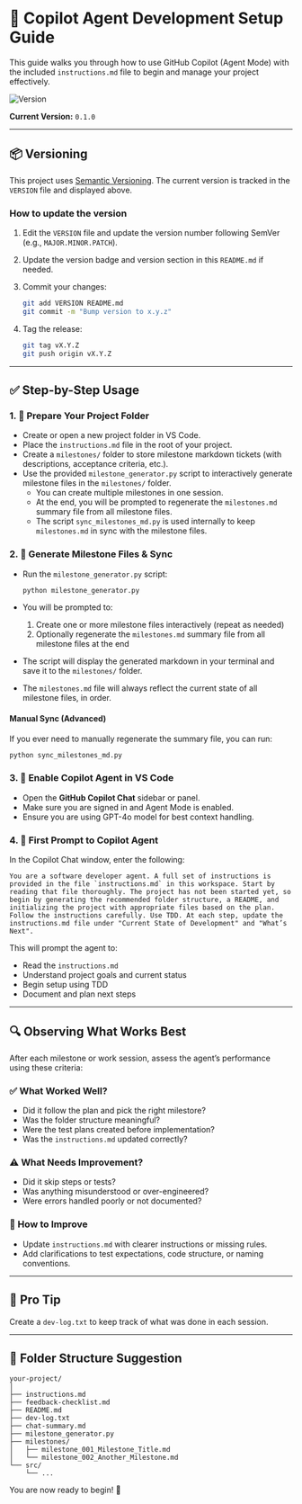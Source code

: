 # 🧠 Copilot Agent Development Setup Guide

This guide walks you through how to use GitHub Copilot (Agent Mode) with the included `instructions.md` file to begin and manage your project effectively.

![Version](https://img.shields.io/badge/version-0.1.0-blue.svg)

**Current Version:** `0.1.0`

---

## 📦 Versioning

This project uses [Semantic Versioning](https://semver.org/). The current version is tracked in the `VERSION` file and displayed above.

### How to update the version

1. Edit the `VERSION` file and update the version number following SemVer (e.g., `MAJOR.MINOR.PATCH`).
2. Update the version badge and version section in this `README.md` if needed.
3. Commit your changes:

   ```sh
   git add VERSION README.md
   git commit -m "Bump version to x.y.z"
   ```

4. Tag the release:

   ```sh
   git tag vX.Y.Z
   git push origin vX.Y.Z
   ```

---

## ✅ Step-by-Step Usage

### 1. 📂 Prepare Your Project Folder

- Create or open a new project folder in VS Code.
- Place the `instructions.md` file in the root of your project.
- Create a `milestones/` folder to store milestone markdown tickets (with descriptions, acceptance criteria, etc.).
- Use the provided `milestone_generator.py` script to interactively generate milestone files in the `milestones/` folder.
  - You can create multiple milestones in one session.
  - At the end, you will be prompted to regenerate the `milestones.md` summary file from all milestone files.
  - The script `sync_milestones_md.py` is used internally to keep `milestones.md` in sync with the milestone files.


### 2. 📌 Generate Milestone Files & Sync

- Run the `milestone_generator.py` script:

  ```sh
  python milestone_generator.py
  ```

- You will be prompted to:
  1. Create one or more milestone files interactively (repeat as needed)
  2. Optionally regenerate the `milestones.md` summary file from all milestone files at the end

- The script will display the generated markdown in your terminal and save it to the `milestones/` folder.
- The `milestones.md` file will always reflect the current state of all milestone files, in order.

#### Manual Sync (Advanced)

If you ever need to manually regenerate the summary file, you can run:

```sh
python sync_milestones_md.py
```

### 3. 🚀 Enable Copilot Agent in VS Code

- Open the **GitHub Copilot Chat** sidebar or panel.
- Make sure you are signed in and Agent Mode is enabled.
- Ensure you are using GPT-4o model for best context handling.

### 4. 💬 First Prompt to Copilot Agent

In the Copilot Chat window, enter the following:

```text
You are a software developer agent. A full set of instructions is provided in the file `instructions.md` in this workspace. Start by reading that file thoroughly. The project has not been started yet, so begin by generating the recommended folder structure, a README, and initializing the project with appropriate files based on the plan. Follow the instructions carefully. Use TDD. At each step, update the instructions.md file under "Current State of Development" and "What’s Next".
```

This will prompt the agent to:

- Read the `instructions.md`
- Understand project goals and current status
- Begin setup using TDD
- Document and plan next steps

---

## 🔍 Observing What Works Best

After each milestone or work session, assess the agent’s performance using these criteria:

### ✅ What Worked Well?

- Did it follow the plan and pick the right milestore?
- Was the folder structure meaningful?
- Were the test plans created before implementation?
- Was the `instructions.md` updated correctly?

### ⚠️ What Needs Improvement?

- Did it skip steps or tests?
- Was anything misunderstood or over-engineered?
- Were errors handled poorly or not documented?

### 🧾 How to Improve

- Update `instructions.md` with clearer instructions or missing rules.
- Add clarifications to test expectations, code structure, or naming conventions.

---

## 🧠 Pro Tip

Create a `dev-log.txt` to keep track of what was done in each session.

---

## 📂 Folder Structure Suggestion

```
your-project/
│
├── instructions.md
├── feedback-checklist.md
├── README.md
├── dev-log.txt
├── chat-summary.md
├── milestone_generator.py
├── milestones/
│   ├── milestone_001_Milestone_Title.md
│   └── milestone_002_Another_Milestone.md
└── src/
    └── ...
```

You are now ready to begin! 🎯
